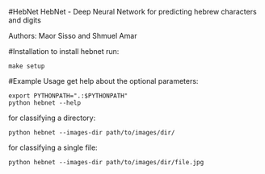 #HebNet
HebNet - Deep Neural Network for predicting hebrew characters and digits
 
Authors: Maor Sisso and Shmuel Amar

#Installation
to install hebnet run:

```
make setup
```

#Example Usage
get help about the optional parameters:

```
export PYTHONPATH=".:$PYTHONPATH"
python hebnet --help
```


for classifying a directory:

```
python hebnet --images-dir path/to/images/dir/ 
```

for classifying a single file:

```
python hebnet --images-dir path/to/images/dir/file.jpg 
```
